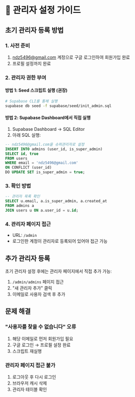 # 🔧 관리자 설정 가이드

## 초기 관리자 등록 방법

### 1. 사전 준비
1. ndz5496@gmail.com 계정으로 구글 로그인하여 회원가입 완료
2. 프로필 설정까지 완료

### 2. 관리자 권한 부여

#### 방법 1: Seed 스크립트 실행 (권장)
```bash
# Supabase CLI를 통해 실행
supabase db seed -f supabase/seed/init_admin.sql
```

#### 방법 2: Supabase Dashboard에서 직접 실행
1. Supabase Dashboard → SQL Editor
2. 아래 SQL 실행:
```sql
-- ndz5496@gmail.com을 슈퍼관리자로 설정
INSERT INTO admins (user_id, is_super_admin)
SELECT id, true 
FROM users 
WHERE email = 'ndz5496@gmail.com'
ON CONFLICT (user_id) 
DO UPDATE SET is_super_admin = true;
```

### 3. 확인 방법
```sql
-- 관리자 목록 확인
SELECT u.email, a.is_super_admin, a.created_at
FROM admins a
JOIN users u ON a.user_id = u.id;
```

### 4. 관리자 페이지 접근
- URL: `/admin`
- 로그인한 계정이 관리자로 등록되어 있어야 접근 가능

## 추가 관리자 등록

초기 관리자 설정 후에는 관리자 페이지에서 직접 추가 가능:
1. `/admin/admins` 페이지 접근
2. "새 관리자 추가" 클릭
3. 이메일로 사용자 검색 후 추가

## 문제 해결

### "사용자를 찾을 수 없습니다" 오류
1. 해당 이메일로 먼저 회원가입 필요
2. 구글 로그인 → 프로필 설정 완료
3. 스크립트 재실행

### 관리자 페이지 접근 불가
1. 로그아웃 후 다시 로그인
2. 브라우저 캐시 삭제
3. 관리자 테이블 확인